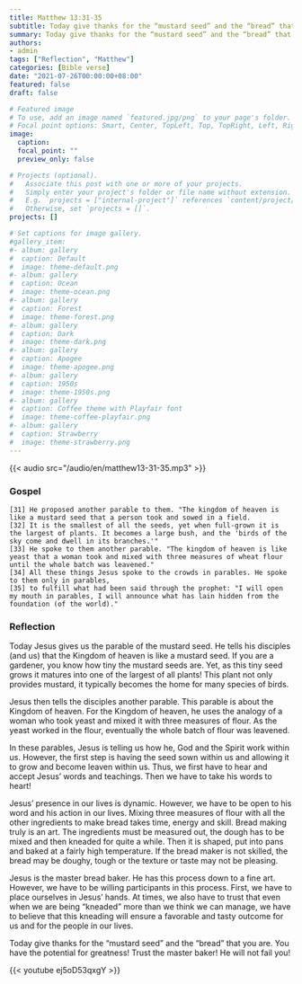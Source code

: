 ```yaml
---
title: Matthew 13:31-35
subtitle: Today give thanks for the “mustard seed” and the “bread” that you are. You have the potential for greatness! Trust the master baker! He will not fail you!
summary: Today give thanks for the “mustard seed” and the “bread” that you are. You have the potential for greatness! Trust the master baker! He will not fail you!
authors:
- admin
tags: ["Reflection", "Matthew"]
categories: [Bible verse]
date: "2021-07-26T00:00:00+08:00"
featured: false
draft: false

# Featured image
# To use, add an image named `featured.jpg/png` to your page's folder.
# Focal point options: Smart, Center, TopLeft, Top, TopRight, Left, Right, BottomLeft, Bottom, BottomRight
image:
  caption:
  focal_point: ""
  preview_only: false

# Projects (optional).
#   Associate this post with one or more of your projects.
#   Simply enter your project's folder or file name without extension.
#   E.g. `projects = ["internal-project"]` references `content/project/deep-learning/index.md`.
#   Otherwise, set `projects = []`.
projects: []

# Set captions for image gallery.
#gallery_item:
#- album: gallery
#  caption: Default
#  image: theme-default.png
#- album: gallery
#  caption: Ocean
#  image: theme-ocean.png
#- album: gallery
#  caption: Forest
#  image: theme-forest.png
#- album: gallery
#  caption: Dark
#  image: theme-dark.png
#- album: gallery
#  caption: Apogee
#  image: theme-apogee.png
#- album: gallery
#  caption: 1950s
#  image: theme-1950s.png
#- album: gallery
#  caption: Coffee theme with Playfair font
#  image: theme-coffee-playfair.png
#- album: gallery
#  caption: Strawberry
#  image: theme-strawberry.png
---
```


{{< audio src="/audio/en/matthew13-31-35.mp3" >}}

### Gospel
```
[31] He proposed another parable to them. "The kingdom of heaven is like a mustard seed that a person took and sowed in a field.
[32] It is the smallest of all the seeds, yet when full-grown it is the largest of plants. It becomes a large bush, and the 'birds of the sky come and dwell in its branches.'"
[33] He spoke to them another parable. "The kingdom of heaven is like yeast that a woman took and mixed with three measures of wheat flour until the whole batch was leavened."
[34] All these things Jesus spoke to the crowds in parables. He spoke to them only in parables,
[35] to fulfill what had been said through the prophet: "I will open my mouth in parables, I will announce what has lain hidden from the foundation (of the world)."
```

### Reflection
Today Jesus gives us the parable of the mustard seed. He tells his disciples (and us) that the Kingdom of heaven is like a mustard seed. If you are a gardener, you know how tiny the mustard seeds are. Yet, as this tiny seed grows it matures into one of the largest of all plants! This plant not only provides mustard, it typically becomes the home for many species of birds.

Jesus then tells the disciples another parable. This parable is about the Kingdom of heaven. For the Kingdom of heaven, he uses the analogy of a woman who took yeast and mixed it with three measures of flour. As the yeast worked in the flour, eventually the whole batch of flour was leavened.

In these parables, Jesus is telling us how he, God and the Spirit work within us. However, the first step is having the seed sown within us and allowing it to grow and become leaven within us. Thus, we first have to hear and accept Jesus’ words and teachings. Then we have to take his words to heart!

Jesus’ presence in our lives is dynamic. However, we have to be open to his word and his action in our lives. Mixing three measures of flour with all the other ingredients to make bread takes time, energy and skill. Bread making truly is an art. The ingredients must be measured out, the dough has to be mixed and then kneaded for quite a while. Then it is shaped, put into pans and baked at a fairly high temperature. If the bread maker is not skilled, the bread may be doughy, tough or the texture or taste may not be pleasing.

Jesus is the master bread baker. He has this process down to a fine art. However, we have to be willing participants in this process. First, we have to place ourselves in Jesus’ hands. At times, we also have to trust that even when we are being “kneaded” more than we think we can manage, we have to believe that this kneading will ensure a favorable and tasty outcome for us and for the people in our lives.

Today give thanks for the “mustard seed” and the “bread” that you are. You have the potential for greatness! Trust the master baker! He will not fail you!

{{< youtube ej5oD53qxgY >}}
